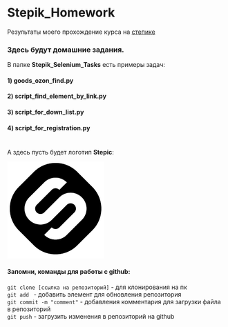 # Stepik_Homework
Результаты моего прохождение курса на [степике]("https://stepik.org/course/575/syllabus")
### Здесь будут домашние задания.

В папке __Stepik_Selenium_Tasks__ есть примеры задач:
#### 1) goods_ozon_find.py 
#### 2) script_find_element_by_link.py
#### 3) script_for_down_list.py
#### 4) script_for_registration.py
#

А здесь пусть будет логотип **Stepic**:

![markdown logo](https://raw.githubusercontent.com/ZhuraTown/stepik_auto_tests_course_original/main/images/stepik.png)

#### Запомни, команды для работы с github: 
`git clone [ссылка на репозиторий]` - для клонирования на пк <br>
`git add ` - добавить элемент для обновления репозитория <br>
`git commit -m "comment"` - добавления комментария для загрузки файла в репозиторий <br>
`git push` - загрузить изменения в репозиторий на github



